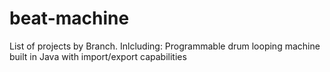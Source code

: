 # beat-machine
List of projects by Branch. Inlcluding:
Programmable drum looping machine built in Java with import/export capabilities

